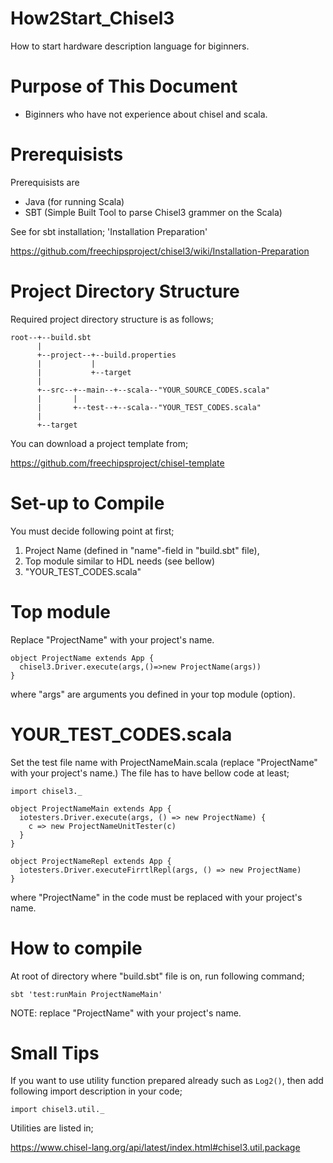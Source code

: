 # How2Start_Chisel3
How to start hardware description language for biginners.

# Purpose of This Document
- Biginners who have not experience about chisel and scala.

# Prerequisists
Prerequisists are
- Java (for running Scala)
- SBT (Simple Built Tool to parse Chisel3 grammer on the Scala)

See for sbt installation;
'Installation Preparation'

https://github.com/freechipsproject/chisel3/wiki/Installation-Preparation

# Project Directory Structure
Required project directory structure is as follows;
```
root--+--build.sbt
      |
      +--project--+--build.properties
      |           |
      |           +--target
      |
      +--src--+--main--+--scala--"YOUR_SOURCE_CODES.scala"
      |       |
      |       +--test--+--scala--"YOUR_TEST_CODES.scala"
      |
      +--target
```
You can download a project template from;

https://github.com/freechipsproject/chisel-template

# Set-up to Compile
You must decide following point at first;
1. Project Name (defined in "name"-field in "build.sbt" file),
2. Top module similar to HDL needs (see bellow)
3. "YOUR_TEST_CODES.scala"

# Top module
Replace "ProjectName" with your project's name.
```
object ProjectName extends App {
  chisel3.Driver.execute(args,()=>new ProjectName(args))
}
```
where "args" are arguments you defined in your top module (option).

# YOUR_TEST_CODES.scala
Set the test file name with ProjectNameMain.scala (replace "ProjectName" with your project's name.)
The file has to have bellow code at least;
```
import chisel3._

object ProjectNameMain extends App {
  iotesters.Driver.execute(args, () => new ProjectName) {
    c => new ProjectNameUnitTester(c)
  }
}

object ProjectNameRepl extends App {
  iotesters.Driver.executeFirrtlRepl(args, () => new ProjectName)
}
```
where "ProjectName" in the code must be replaced with your project's name.

# How to compile
At root of directory where "build.sbt" file is on, run following command;
```
sbt 'test:runMain ProjectNameMain'
```
NOTE: replace "ProjectName" with your project's name.

# Small Tips
If you want to use utility function prepared already such as ```Log2()```, then add following import description in your code;
```
import chisel3.util._
```
Utilities are listed in;

https://www.chisel-lang.org/api/latest/index.html#chisel3.util.package
